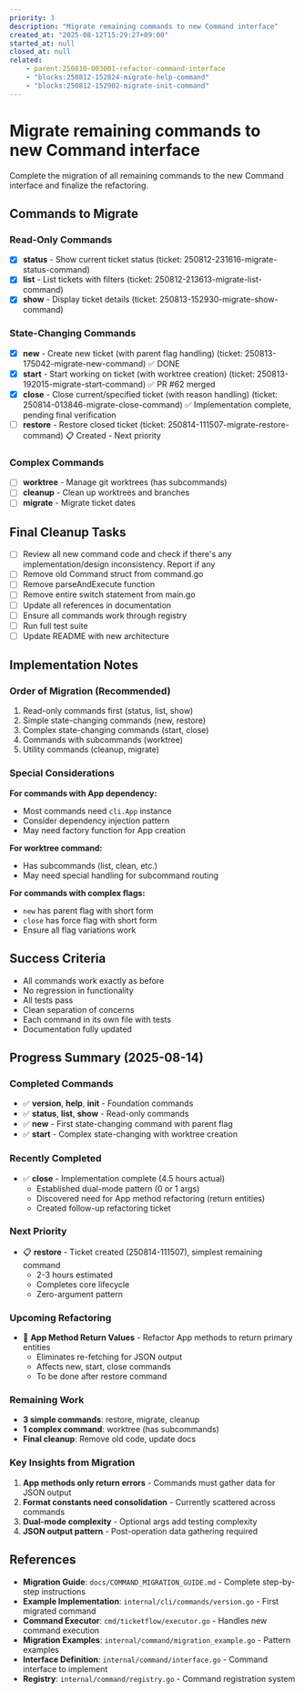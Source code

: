 ```yaml
---
priority: 3
description: "Migrate remaining commands to new Command interface"
created_at: "2025-08-12T15:29:27+09:00"
started_at: null
closed_at: null
related:
    - parent:250810-003001-refactor-command-interface
    - "blocks:250812-152824-migrate-help-command"
    - "blocks:250812-152902-migrate-init-command"
---
```


# Migrate remaining commands to new Command interface

Complete the migration of all remaining commands to the new Command interface and finalize the refactoring.

## Commands to Migrate

### Read-Only Commands
- [x] **status** - Show current ticket status (ticket: 250812-231616-migrate-status-command)
- [x] **list** - List tickets with filters (ticket: 250812-213613-migrate-list-command)
- [x] **show** - Display ticket details (ticket: 250813-152930-migrate-show-command)

### State-Changing Commands
- [x] **new** - Create new ticket (with parent flag handling) (ticket: 250813-175042-migrate-new-command) ✅ DONE
- [x] **start** - Start working on ticket (with worktree creation) (ticket: 250813-192015-migrate-start-command) ✅ PR #62 merged
- [x] **close** - Close current/specified ticket (with reason handling) (ticket: 250814-013846-migrate-close-command) ✅ Implementation complete, pending final verification
- [ ] **restore** - Restore closed ticket (ticket: 250814-111507-migrate-restore-command) 📋 Created - Next priority

### Complex Commands
- [ ] **worktree** - Manage git worktrees (has subcommands)
- [ ] **cleanup** - Clean up worktrees and branches
- [ ] **migrate** - Migrate ticket dates

## Final Cleanup Tasks

- [ ] Review all new command code and check if there's any implementation/design inconsistency. Report if any
- [ ] Remove old Command struct from command.go
- [ ] Remove parseAndExecute function  
- [ ] Remove entire switch statement from main.go
- [ ] Update all references in documentation
- [ ] Ensure all commands work through registry
- [ ] Run full test suite
- [ ] Update README with new architecture

## Implementation Notes

### Order of Migration (Recommended)
1. Read-only commands first (status, list, show)
2. Simple state-changing commands (new, restore)
3. Complex state-changing commands (start, close)
4. Commands with subcommands (worktree)
5. Utility commands (cleanup, migrate)

### Special Considerations

**For commands with App dependency:**
- Most commands need `cli.App` instance
- Consider dependency injection pattern
- May need factory function for App creation

**For worktree command:**
- Has subcommands (list, clean, etc.)
- May need special handling for subcommand routing

**For commands with complex flags:**
- `new` has parent flag with short form
- `close` has force flag with short form
- Ensure all flag variations work

## Success Criteria

- All commands work exactly as before
- No regression in functionality
- All tests pass
- Clean separation of concerns
- Each command in its own file with tests
- Documentation fully updated

## Progress Summary (2025-08-14)

### Completed Commands
- ✅ **version**, **help**, **init** - Foundation commands
- ✅ **status**, **list**, **show** - Read-only commands  
- ✅ **new** - First state-changing command with parent flag
- ✅ **start** - Complex state-changing with worktree creation

### Recently Completed
- ✅ **close** - Implementation complete (4.5 hours actual)
  - Established dual-mode pattern (0 or 1 args)
  - Discovered need for App method refactoring (return entities)
  - Created follow-up refactoring ticket

### Next Priority
- 📋 **restore** - Ticket created (250814-111507), simplest remaining command
  - 2-3 hours estimated
  - Completes core lifecycle
  - Zero-argument pattern

### Upcoming Refactoring
- 🔧 **App Method Return Values** - Refactor App methods to return primary entities
  - Eliminates re-fetching for JSON output
  - Affects new, start, close commands
  - To be done after restore command

### Remaining Work
- **3 simple commands**: restore, migrate, cleanup
- **1 complex command**: worktree (has subcommands)
- **Final cleanup**: Remove old code, update docs

### Key Insights from Migration
1. **App methods only return errors** - Commands must gather data for JSON output
2. **Format constants need consolidation** - Currently scattered across commands
3. **Dual-mode complexity** - Optional args add testing complexity
4. **JSON output pattern** - Post-operation data gathering required

## References

- **Migration Guide**: `docs/COMMAND_MIGRATION_GUIDE.md` - Complete step-by-step instructions
- **Example Implementation**: `internal/cli/commands/version.go` - First migrated command
- **Command Executor**: `cmd/ticketflow/executor.go` - Handles new command execution
- **Migration Examples**: `internal/command/migration_example.go` - Pattern examples
- **Interface Definition**: `internal/command/interface.go` - Command interface to implement
- **Registry**: `internal/command/registry.go` - Command registration system
